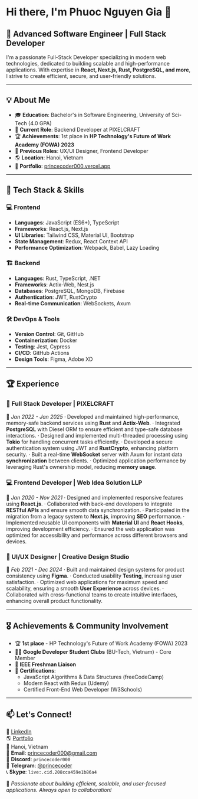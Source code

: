 # Hi there, I'm Phuoc Nguyen Gia 👋

## 🚀 Advanced Software Engineer | Full Stack Developer

I'm a passionate Full-Stack Developer specializing in modern web technologies, dedicated to building scalable and high-performance applications. With expertise in **React, Next.js, Rust, PostgreSQL, and more**, I strive to create efficient, secure, and user-friendly solutions.

---

## 💡 About Me

- 🎓 **Education**: Bachelor's in Software Engineering, University of Sci-Tech (4.0 GPA)
- 💼 **Current Role**: Backend Developer at PIXELCRAFT
- 🏆 **Achievements**: 1st place in **HP Technology's Future of Work Academy (FOWA) 2023**
- 🎨 **Previous Roles**: UX/UI Designer, Frontend Developer
- 🌎 **Location**: Hanoi, Vietnam
- 🔗 **Portfolio**: [princecoder000.vercel.app](https://princecoder000.vercel.app)

---

## 🔧 Tech Stack & Skills

### 💻 Frontend

- **Languages**: JavaScript (ES6+), TypeScript
- **Frameworks**: React.js, Next.js
- **UI Libraries**: Tailwind CSS, Material UI, Bootstrap
- **State Management**: Redux, React Context API
- **Performance Optimization**: Webpack, Babel, Lazy Loading

### 🏗 Backend

- **Languages**: Rust, TypeScript, .NET
- **Frameworks**: Actix-Web, Nest.js
- **Databases**: PostgreSQL, MongoDB, Firebase
- **Authentication**: JWT, RustCrypto
- **Real-time Communication**: WebSockets, Axum

### 🛠 DevOps & Tools

- **Version Control**: Git, GitHub
- **Containerization**: Docker
- **Testing**: Jest, Cypress
- **CI/CD**: GitHub Actions
- **Design Tools**: Figma, Adobe XD

---

## 🏆 Experience

### 🚀 Full Stack Developer | PIXELCRAFT

📅 _Jan 2022 - Jan 2025_
· Developed and maintained high-performance, memory-safe backend services using **Rust** and **Actix-Web**.
· Integrated **PostgreSQL** with Diesel ORM to ensure efficient and type-safe database interactions.
· Designed and implemented multi-threaded processing using **Tokio** for handling concurrent tasks efficiently.
· Developed a secure authentication system using JWT and **RustCrypto**, enhancing platform security.
· Built a real-time **WebSocket** server with Axum for instant data **synchronization** between clients.
· Optimized application performance by leveraging Rust's ownership model, reducing **memory usage**.

### 💻 Frontend Developer | Web Idea Solution LLP

📅 _Jan 2020 - Nov 2021_
· Designed and implemented responsive features using **React.js**.
· Collaborated with back-end developers to integrate **RESTful APIs** and ensure smooth data synchronization.
· Participated in the migration from a legacy system to **Next.js**, improving **SEO** performance.
· Implemented reusable UI components with **Material UI** and **React Hooks**, improving development efficiency.
· Ensured the web application was optimized for accessibility and performance across different browsers and devices.

### 🎨 UI/UX Designer | Creative Design Studio

📅 _Feb 2021 - Dec 2024_
· Built and maintained design systems for product consistency using **Figma**.
· Conducted usability **Testing**, increasing user satisfaction.
· Optimized web applications for maximum speed and scalability, ensuring a smooth **User Experience** across devices.
· Collaborated with cross-functional teams to create intuitive interfaces, enhancing overall product functionality.

---

## 🎖 Achievements & Community Involvement

- 🏆 **1st place** - HP Technology's Future of Work Academy (FOWA) 2023
- 👨‍💻 **Google Developer Student Clubs** (BU-Tech, Vietnam) - Core Member
- 🔗 **IEEE Freshman Liaison**
- 📜 **Certifications**:
  - JavaScript Algorithms & Data Structures (freeCodeCamp)
  - Modern React with Redux (Udemy)
  - Certified Front-End Web Developer (W3Schools)

---

## 📫 Let's Connect!

💼 [LinkedIn](https://www.linkedin.com/in/phuoc-nguyen-191004355/)  
🌎 [Portfolio](https://princecoder000.vercel.app)  
📍 Hanoi, Vietnam  
📧 **Email**: [princecoder000@gmail.com](mailto:princecoder000@gmail.com)  
💬 **Discord**: `princecoder000`  
📱 **Telegram**: [@princecoder](https://t.me/princecoder000)  
📞 **Skype**: `live:.cid.208cca459e1b86a4`

🚀 _Passionate about building efficient, scalable, and user-focused applications. Always open to collaboration!_
